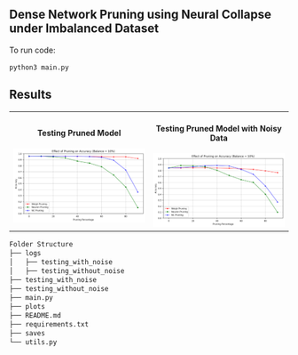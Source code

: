 ## Dense Network Pruning using Neural Collapse under Imbalanced Dataset

To run code:
```
python3 main.py
```


## Results
<table align="center">
  <tr>
    <td align="center">
      <h4>Testing Pruned Model</h4>
      <img src="https://github.com/noopur-zambare/nc_pruning/blob/main/testing_without_noise/10%25.png" alt="Testing Pruned Model 1" title="Testing Pruned Model" width="100%">
    </td>
    <td align="center">
      <h4>Testing Pruned Model with Noisy Data</h4>
      <img src="https://github.com/noopur-zambare/nc_pruning/blob/main/testing_with_noise/10%25.png" alt="Testing Pruned Model with Noisy Data" title="Testing Pruned Model with Noisy Data" width="100%">
    </td>
  </tr>
</table>




```
Folder Structure
├── logs
│   ├── testing_with_noise
│   ├── testing_without_noise
├── testing_with_noise
├── testing_without_noise
├── main.py
├── plots
├── README.md
├── requirements.txt
├── saves
└── utils.py
```